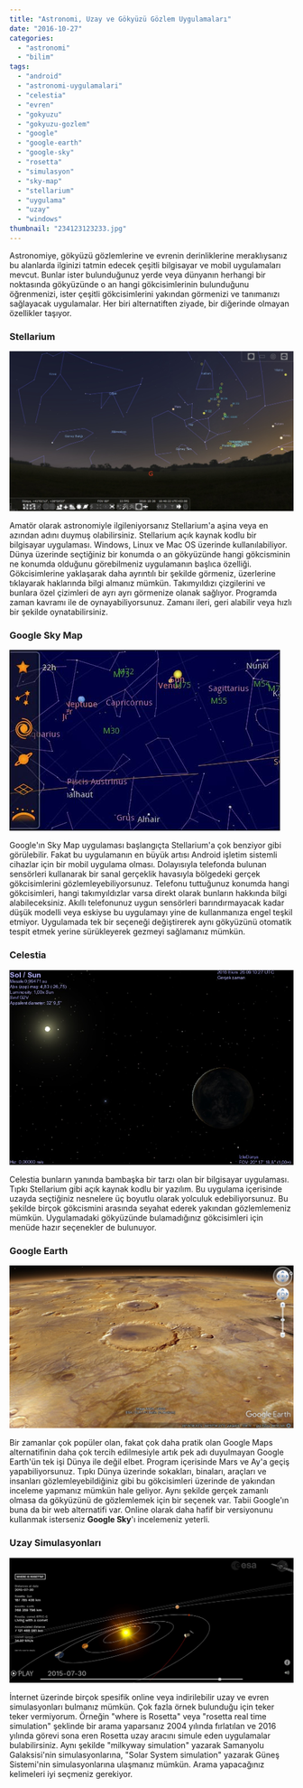 ```yaml
---
title: "Astronomi, Uzay ve Gökyüzü Gözlem Uygulamaları"
date: "2016-10-27"
categories: 
  - "astronomi"
  - "bilim"
tags: 
  - "android"
  - "astronomi-uygulamalari"
  - "celestia"
  - "evren"
  - "gokyuzu"
  - "gokyuzu-gozlem"
  - "google"
  - "google-earth"
  - "google-sky"
  - "rosetta"
  - "simulasyon"
  - "sky-map"
  - "stellarium"
  - "uygulama"
  - "uzay"
  - "windows"
thumbnail: "234123123233.jpg"
---
```


Astronomiye, gökyüzü gözlemlerine ve evrenin derinliklerine meraklıysanız bu alanlarda ilginizi tatmin edecek çeşitli bilgisayar ve mobil uygulamaları mevcut. Bunlar ister bulunduğunuz yerde veya dünyanın herhangi bir noktasında gökyüzünde o an hangi gökcisimlerinin bulunduğunu öğrenmenizi, ister çeşitli gökcisimlerini yakından görmenizi ve tanımanızı sağlayacak uygulamalar. Her biri alternatiften ziyade, bir diğerinde olmayan özellikler taşıyor.

### Stellarium

![Stellarium ekran görüntüsü](images/457456435.jpg)

Amatör olarak astronomiyle ilgileniyorsanız Stellarium'a aşina veya en azından adını duymuş olabilirsiniz. Stellarium açık kaynak kodlu bir bilgisayar uygulaması. Windows, Linux ve Mac OS üzerinde kullanılabiliyor. Dünya üzerinde seçtiğiniz bir konumda o an gökyüzünde hangi gökcisminin ne konumda olduğunu görebilmeniz uygulamanın başlıca özelliği. Gökcisimlerine yaklaşarak daha ayrıntılı bir şekilde görmeniz, üzerlerine tıklayarak haklarında bilgi almanız mümkün. Takımyıldızı çizgilerini ve bunlara özel çizimleri de ayrı ayrı görmenize olanak sağlıyor. Programda zaman kavramı ile de oynayabiliyorsunuz. Zamanı ileri, geri alabilir veya hızlı bir şekilde oynatabilirsiniz.

### Google Sky Map

![Google Sky Map ekran görüntüsü](images/google-sky-map-7.jpg)

Google'ın Sky Map uygulaması başlangıçta Stellarium'a çok benziyor gibi görülebilir. Fakat bu uygulamanın en büyük artısı Android işletim sistemli cihazlar için bir mobil uygulama olması. Dolayısıyla telefonda bulunan sensörleri kullanarak bir sanal gerçeklik havasıyla bölgedeki gerçek gökcisimlerini gözlemleyebiliyorsunuz. Telefonu tuttuğunuz konumda hangi gökcisimleri, hangi takımyıldızlar varsa direkt olarak bunların hakkında bilgi alabileceksiniz. Akıllı telefonunuz uygun sensörleri barındırmayacak kadar düşük modelli veya eskiyse bu uygulamayı yine de kullanmanıza engel teşkil etmiyor. Uygulamada tek bir seçeneği değiştirerek aynı gökyüzünü otomatik tespit etmek yerine sürükleyerek gezmeyi sağlamanız mümkün.

### Celestia

![Celestia ekran görüntüsü](images/4321111.jpg)

Celestia bunların yanında bambaşka bir tarzı olan bir bilgisayar uygulaması. Tıpkı Stellarium gibi açık kaynak kodlu bir yazılım. Bu uygulama içerisinde uzayda seçtiğiniz nesnelere üç boyutlu olarak yolculuk edebiliyorsunuz. Bu şekilde birçok gökcismini arasında seyahat ederek yakından gözlemlemeniz mümkün. Uygulamadaki gökyüzünde bulamadığınız gökcisimleri için menüde hazır seçenekler de bulunuyor.

### Google Earth

![Google Earth Mars ekran görüntüsü](images/547534643534.jpg)

Bir zamanlar çok popüler olan, fakat çok daha pratik olan Google Maps alternatifinin daha çok tercih edilmesiyle artık pek adı duyulmayan Google Earth'ün tek işi Dünya ile değil elbet. Program içerisinde Mars ve Ay'a geçiş yapabiliyorsunuz. Tıpkı Dünya üzerinde sokakları, binaları, araçları ve insanları gözlemleyebildiğiniz gibi bu gökcisimleri üzerinde de yakından inceleme yapmanız mümkün hale geliyor. Aynı şekilde gerçek zamanlı olmasa da gökyüzünü de gözlemlemek için bir seçenek var. Tabii Google'ın buna da bir web alternatifi var. Online olarak daha hafif bir versiyonunu kullanmak isterseniz **Google Sky**'ı incelemeniz yeterli.

### Uzay Simulasyonları

![Rosetta nerede simulasyonu](images/234211.jpg)

İnternet üzerinde birçok spesifik online veya indirilebilir uzay ve evren simulasyonları bulmanız mümkün. Çok fazla örnek bulunduğu için teker teker vermiyorum. Örneğin "where is Rosetta" veya "rosetta real time simulation" şeklinde bir arama yaparsanız 2004 yılında fırlatılan ve 2016 yılında görevi sona eren Rosetta uzay aracını simule eden uygulamalar bulabilirsiniz. Aynı şekilde "milkyway simulation" yazarak Samanyolu Galaksisi'nin simulasyonlarına, "Solar System simulation" yazarak Güneş Sistemi'nin simulasyonlarına ulaşmanız mümkün. Arama yapacağınız kelimeleri iyi seçmeniz gerekiyor.
